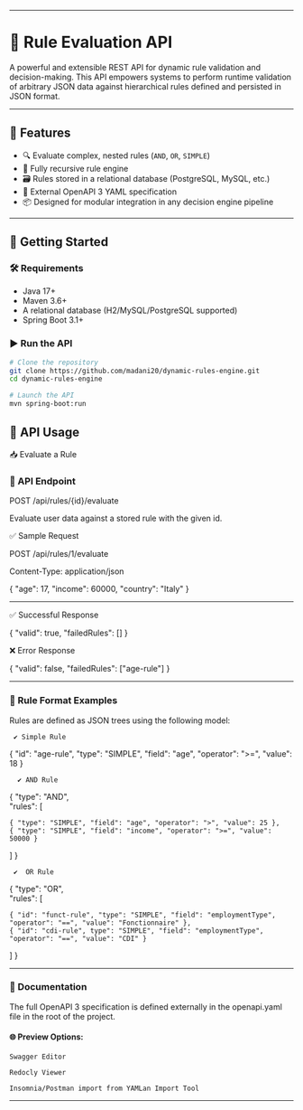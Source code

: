 
---

# 📘 Rule Evaluation API

A powerful and extensible REST API for dynamic rule validation and decision-making. This API empowers systems to perform runtime validation of arbitrary JSON data against hierarchical rules defined and persisted in JSON format.

---

## 🧩 Features

- 🔍 Evaluate complex, nested rules (`AND`, `OR`, `SIMPLE`)
- 🔄 Fully recursive rule engine
- 🗃️ Rules stored in a relational database (PostgreSQL, MySQL, etc.)
- 📄 External OpenAPI 3 YAML specification
- 📦 Designed for modular integration in any decision engine pipeline

---

## 🚀 Getting Started

### 🛠️ Requirements

- Java 17+
- Maven 3.6+
- A relational database (H2/MySQL/PostgreSQL supported)
- Spring Boot 3.1+

### ▶️ Run the API

```bash
# Clone the repository
git clone https://github.com/madani20/dynamic-rules-engine.git
cd dynamic-rules-engine

# Launch the API
mvn spring-boot:run
```

## 📡 API Usage

📥 Evaluate a Rule

### 🔌 API Endpoint
POST /api/rules/{id}/evaluate

Evaluate user data against a stored rule with the given id.



✅ Sample Request

POST /api/rules/1/evaluate

Content-Type: application/json

{
  "age": 17,
  "income": 60000,
  "country": "Italy"
}

---

✅ Successful Response

{
  "valid": true,
  "failedRules": []
}


❌ Error Response

{
  "valid": false,
  "failedRules": ["age-rule"]
}

---

### 🧠 Rule Format Examples

Rules are defined as JSON trees using the following model:

     ✔️ Simple Rule
{
  "id": "age-rule",
  "type": "SIMPLE",
  "field": "age",
  "operator": ">=",
  "value": 18
}

      ✔️ AND Rule
{
  "type": "AND",  
  "rules": [
  
    { "type": "SIMPLE", "field": "age", "operator": ">", "value": 25 },
    { "type": "SIMPLE", "field": "income", "operator": ">=", "value": 50000 }
  ]
}

     ✔️  OR Rule

{
  "type": "OR",  
  "rules": [
  
    { "id": "funct-rule", "type": "SIMPLE", "field": "employmentType", "operator": "==", "value": "Fonctionnaire" },
    { "id": "cdi-rule", type": "SIMPLE", "field": "employmentType", "operator": "==", "value": "CDI" }
  ]
}


---

### 🧾 Documentation

The full OpenAPI 3 specification is defined externally in the openapi.yaml file in the root of the project.
#### 🌐 Preview Options:

    Swagger Editor

    Redocly Viewer

    Insomnia/Postman import from YAMLan Import Tool
---



